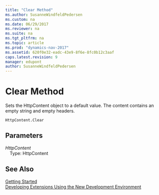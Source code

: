 ```yaml
---
title: "Clear Method"
ms.author: SusanneWindfeldPedersen
ms.custom: na
ms.date: 06/29/2017
ms.reviewer: na
ms.suite: na
ms.tgt_pltfrm: na
ms.topic: article
ms.prod: "dynamics-nav-2017"
ms.assetid: 620f0e32-eadc-43e9-8f6e-8fc0b12c3aaf
caps.latest.revision: 9
manager: edupont
author: SusanneWindfeldPedersen
---
```


# Clear Method
Sets the HttpContent object to a default value. The content contains an empty string and empty headers.

```
HttpContent.Clear
```

## Parameters
*HttpContent*  
&emsp;Type: HttpContent

## See Also
[Getting Started](../devenv-get-started.md)  
[Developing Extensions Using the New Development Environment](../devenv-dev-overview.md)
